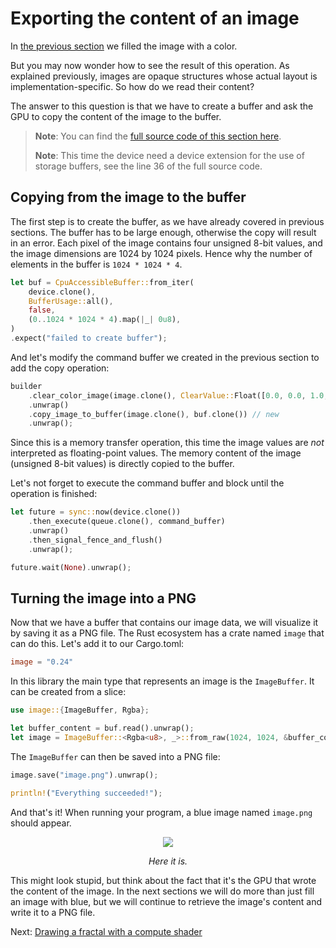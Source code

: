 # Exporting the content of an image

In [the previous section](/guide/image-clear) we filled the image with a color.

But you may now wonder how to see the result of this operation. As explained previously, images
are opaque structures whose actual layout is implementation-specific. So how do we read their
content?

The answer to this question is that we have to create a buffer and ask the GPU to copy the content
of the image to the buffer.

> **Note**: You can find the [full source code of this section
> here](https://github.com/vulkano-rs/vulkano-www/blob/master/chapter_code/src/bin/images/image_clear.rs).
>
> **Note**: This time the device need a device extension for the use of storage buffers, see the line 36 of the full source code.

## Copying from the image to the buffer

The first step is to create the buffer, as we have already covered in previous sections. The buffer
has to be large enough, otherwise the copy will result in an error. Each pixel of the image
contains four unsigned 8-bit values, and the image dimensions are 1024 by 1024 pixels. Hence why
the number of elements in the buffer is `1024 * 1024 * 4`.

```rust
let buf = CpuAccessibleBuffer::from_iter(
    device.clone(),
    BufferUsage::all(),
    false,
    (0..1024 * 1024 * 4).map(|_| 0u8),
)
.expect("failed to create buffer");
```

And let's modify the command buffer we created in the previous section to add the copy operation:

```rust
builder
    .clear_color_image(image.clone(), ClearValue::Float([0.0, 0.0, 1.0, 1.0]))
    .unwrap()
    .copy_image_to_buffer(image.clone(), buf.clone()) // new
    .unwrap();
```

Since this is a memory transfer operation, this time the image values are *not* interpreted as
floating-point values. The memory content of the image (unsigned 8-bit values) is directly copied
to the buffer.

Let's not forget to execute the command buffer and block until the operation is finished:

```rust
let future = sync::now(device.clone())
    .then_execute(queue.clone(), command_buffer)
    .unwrap()
    .then_signal_fence_and_flush()
    .unwrap();

future.wait(None).unwrap();
```

## Turning the image into a PNG

Now that we have a buffer that contains our image data, we will visualize it by saving it as a PNG
file. The Rust ecosystem has a crate named `image` that can do this.
Let's add it to our Cargo.toml:

```toml
image = "0.24"
```

In this library the main type that represents an image is the `ImageBuffer`. It can be created
from a slice:

```rust
use image::{ImageBuffer, Rgba};

let buffer_content = buf.read().unwrap();
let image = ImageBuffer::<Rgba<u8>, _>::from_raw(1024, 1024, &buffer_content[..]).unwrap();
```

The `ImageBuffer` can then be saved into a PNG file:

```rust
image.save("image.png").unwrap();

println!("Everything succeeded!");
```

And that's it! When running your program, a blue image named `image.png` should appear.

<center>
<img src="/guide-image-export-1.png" />

*Here it is.*
</center>

This might look stupid, but think about the fact that it's the GPU that wrote the content of
the image. In the next sections we will do more than just fill an image with blue, but we will
continue to retrieve the image's content and write it to a PNG file.

Next: [Drawing a fractal with a compute shader](/guide/mandelbrot)
